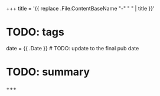 +++
title = '{{ replace .File.ContentBaseName "-" " " | title }}'
# TODO: tags
date = {{ .Date }} # TODO: update to the final pub date
# TODO: summary
+++

<!-- TODO: prerequisites for reading? -->



<!-- TODO: ## Related reading -->

<!-- TODO: ## Discuss -->

<!-- TODO: spell check everything -->
<!-- TODO: double-check that all code examples work -->
